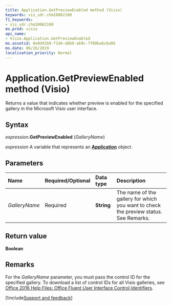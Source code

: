 ```yaml
---
title: Application.GetPreviewEnabled method (Visio)
keywords: vis_sdr.chm10062100
f1_keywords:
- vis_sdr.chm10062100
ms.prod: visio
api_name:
- Visio.Application.GetPreviewEnabled
ms.assetid: 6e0d42b9-f1d4-d8b9-ab9c-7f00ba6c6a9d
ms.date: 06/26/2019
localization_priority: Normal
---
```



# Application.GetPreviewEnabled method (Visio)

Returns a value that indicates whether preview is enabled for the specified gallery in the Microsoft Visio user interface.


## Syntax

_expression_.**GetPreviewEnabled** (_GalleryName_)

_expression_ A variable that represents an **[Application](Visio.Application.md)** object.


## Parameters

|Name|Required/Optional|Data type|Description|
|:-----|:-----|:-----|:-----|
| _GalleryName_|Required| **String**|The name of the gallery for which you want to check the preview status. See Remarks.|


## Return value

**Boolean**


## Remarks

For the _GalleryName_ parameter, you must pass the control ID for the specified gallery. To download a list of control IDs for all Visio galleries, see [Office 2016 Help Files: Office Fluent User Interface Control Identifiers](https://www.microsoft.com/en-us/download/details.aspx?id=50745).



[!include[Support and feedback](~/includes/feedback-boilerplate.md)]